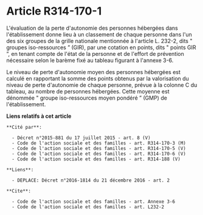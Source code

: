 # Article R314-170-1

L'évaluation de la perte d'autonomie des personnes hébergées dans l'établissement donne lieu à un classement de chaque
personne dans l'un des six groupes de la grille nationale mentionnée à l'article L. 232-2, dits " groupes iso-ressources
” (GIR), par une cotation en points, dits " points GIR ”, en tenant compte de l'état de la personne et de l'effort de
prévention nécessaire selon le barème fixé au tableau figurant à l'annexe 3-6. 

Le niveau de perte d'autonomie moyen des personnes hébergées est calculé en rapportant la somme des points obtenus par la
valorisation du niveau de perte d'autonomie de chaque personne, prévue à la colonne C du tableau, au nombre de personnes
hébergées. Cette moyenne est dénommée " groupe iso-ressources moyen pondéré ” (GMP) de l'établissement.

**Liens relatifs à cet article**

	**Cité par**:

	  - Décret n°2015-881 du 17 juillet 2015 - art. 8 (V)
	  - Code de l'action sociale et des familles - art. R314-170-3 (M)
	  - Code de l'action sociale et des familles - art. R314-170-5 (V)
	  - Code de l'action sociale et des familles - art. R314-170-6 (V)
	  - Code de l'action sociale et des familles - art. R314-188 (V)

	**Liens**:

	  - DEPLACE: Décret n°2016-1814 du 21 décembre 2016 - art. 2

	**Cite**:

	  - Code de l'action sociale et des familles - art. Annexe 3-6
	  - Code de l'action sociale et des familles - art. L232-2

